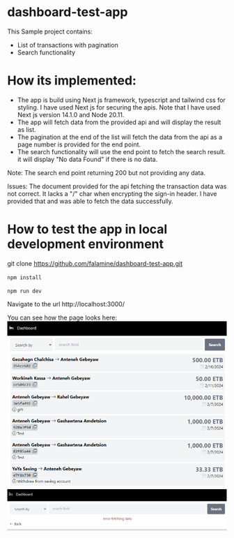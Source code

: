 # dashboard-test-app
This Sample project contains: 
- List of transactions with pagination
- Search functionality

# How its implemented: 
- The app is build using Next js framework, typescript and tailwind css for styling. I have used Next js for securing the apis. Note that I have used Next js version 14.1.0 and Node 20.11.
- The app will fetch data from the provided api and will display the result as list.
- The pagination at the end of the list will fetch the data from the api as a page number is provided for the end point.
- The search functionality will use the end point to fetch the search result. it will display "No data Found" if there is no data.

Note: The search end point returning 200 but not providing any data.

Issues: The document provided for the api fetching the transaction data was not correct. It lacks a "/" char when encrypting the sign-in header.
I have provided that and was able to fetch the data successfully. 

# How to test the app in local development environment
git clone https://github.com/falamine/dashboard-test-app.git

`npm install`

`npm run dev`

Navigate to the url http://localhost:3000/

You can see how the page looks here: 
![transaction list](public/list-1.PNG)
![issue](public/network-issue.PNG)


